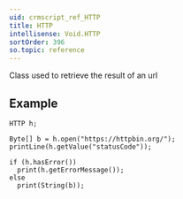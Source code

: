 ```yaml
---
uid: crmscript_ref_HTTP
title: HTTP
intellisense: Void.HTTP
sortOrder: 396
so.topic: reference
---
```



Class used to retrieve the result of an url




## Example


    HTTP h;
    
    Byte[] b = h.open("https://httpbin.org/");
    printLine(h.getValue("statusCode"));
    
    if (h.hasError())
      print(h.getErrorMessage());
    else
      print(String(b));
